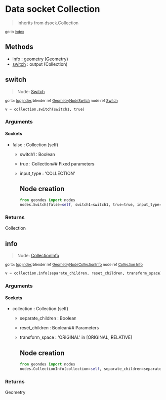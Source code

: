 
# Data socket Collection

> Inherits from dsock.Collection
  
<sub>go to [index](/docs/index.md)</sub>



## Methods

- [info](#info) : geometry (Geometry)
- [switch](#switch) : output (Collection)

## switch

> Node: [Switch](/docs/nodes/Switch.md)
  
<sub>go to: [top](#data-socket-collection) [index](/docs/index.md)
blender ref [GeometryNodeSwitch](https://docs.blender.org/api/current/bpy.types.GeometryNodeSwitch.html)
node ref [Switch](https://docs.blender.org/manual/en/latest/modeling/geometry_nodes/utilities/switch.html) </sub>

```python
v = collection.switch(switch1, true)
```

### Arguments


#### Sockets

- false : Collection (self)
  - switch1 : Boolean
  - true : Collection## Fixed parameters
  - input_type : 'COLLECTION'
    
    Node creation
    -------------
    
    ```python
    from geondes import nodes
    nodes.Switch(false=self, switch1=switch1, true=true, input_type='COLLECTION')
    ```

### Returns

Collection


## info

> Node: [CollectionInfo](/docs/nodes/CollectionInfo.md)
  
<sub>go to: [top](#data-socket-collection) [index](/docs/index.md)
blender ref [GeometryNodeCollectionInfo](https://docs.blender.org/api/current/bpy.types.GeometryNodeCollectionInfo.html)
node ref [Collection Info](https://docs.blender.org/manual/en/latest/modeling/geometry_nodes/input/collection_info.html) </sub>

```python
v = collection.info(separate_children, reset_children, transform_space)
```

### Arguments


#### Sockets

- collection : Collection (self)
  - separate_children : Boolean
  - reset_children : Boolean## Parameters
  - transform_space : 'ORIGINAL' in [ORIGINAL, RELATIVE]
    
    Node creation
    -------------
    
    ```python
    from geondes import nodes
    nodes.CollectionInfo(collection=self, separate_children=separate_children, reset_children=reset_children, transform_space=transform_space)
    ```

### Returns

Geometry

